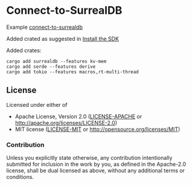 # Connect-to-SurrealDB

Example [connect-to-surrealdb](https://surrealdb.com/docs/surrealdb/embedding/rust#connect-to-surrealdb)

Added crated as suggested in [Install the SDK](https://surrealdb.com/docs/surrealdb/embedding/rust#install-the-sdk)

Added crates:
```
cargo add surrealdb --features kv-mem 
cargo add serde --features derive
cargo add tokio --features macros,rt-multi-thread
```

## License

Licensed under either of

- Apache License, Version 2.0 ([LICENSE-APACHE](LICENSE-APACHE) or http://apache.org/licenses/LICENSE-2.0)
- MIT license ([LICENSE-MIT](LICENSE-MIT) or http://opensource.org/licenses/MIT)

### Contribution

Unless you explicitly state otherwise, any contribution intentionally submitted
for inclusion in the work by you, as defined in the Apache-2.0 license, shall
be dual licensed as above, without any additional terms or conditions.
